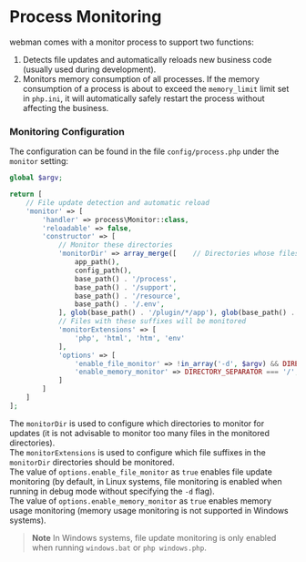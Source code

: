 # Process Monitoring

webman comes with a monitor process to support two functions:

1. Detects file updates and automatically reloads new business code (usually used during development).
2. Monitors memory consumption of all processes. If the memory consumption of a process is about to exceed the `memory_limit` limit set in `php.ini`, it will automatically safely restart the process without affecting the business.

### Monitoring Configuration

The configuration can be found in the file `config/process.php` under the `monitor` setting:
```php
global $argv;

return [
    // File update detection and automatic reload
    'monitor' => [
        'handler' => process\Monitor::class,
        'reloadable' => false,
        'constructor' => [
            // Monitor these directories
            'monitorDir' => array_merge([    // Directories whose files need to be monitored
                app_path(),
                config_path(),
                base_path() . '/process',
                base_path() . '/support',
                base_path() . '/resource',
                base_path() . '/.env',
            ], glob(base_path() . '/plugin/*/app'), glob(base_path() . '/plugin/*/config'), glob(base_path() . '/plugin/*/api')),
            // Files with these suffixes will be monitored
            'monitorExtensions' => [
                'php', 'html', 'htm', 'env'
            ],
            'options' => [
                'enable_file_monitor' => !in_array('-d', $argv) && DIRECTORY_SEPARATOR === '/', // Whether to enable file monitoring
                'enable_memory_monitor' => DIRECTORY_SEPARATOR === '/',                      // Whether to enable memory monitoring
            ]
        ]
    ]
];
```

The `monitorDir` is used to configure which directories to monitor for updates (it is not advisable to monitor too many files in the monitored directories).  
The `monitorExtensions` is used to configure which file suffixes in the `monitorDir` directories should be monitored.  
The value of `options.enable_file_monitor` as `true` enables file update monitoring (by default, in Linux systems, file monitoring is enabled when running in debug mode without specifying the `-d` flag).  
The value of `options.enable_memory_monitor` as `true` enables memory usage monitoring (memory usage monitoring is not supported in Windows systems).

> **Note**
> In Windows systems, file update monitoring is only enabled when running `windows.bat` or `php windows.php`.
